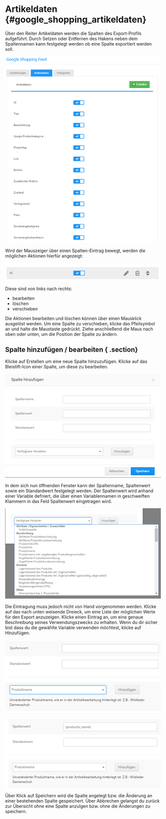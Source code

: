 # Artikeldaten {#google_shopping_artikeldaten}

Über den Reiter Artikeldaten werden die Spalten des Export-Profils aufgeführt. Durch Setzen oder Entfernen des Hakens neben dem Spaltennamen kann festgelegt werden ob eine Spalte exportiert werden soll.

![](Bilder/GoogleShopping03.PNG "Anzeige der Spalten unter Artikeldaten")

Wird der Mauszeiger über einen Spalten-Eintrag bewegt, werden die möglichen Aktionen hierfür angezeigt:

![](Bilder/GoogleShoppingIcons2.PNG "Aktionen zu einer Spalte des Export-Profils")

Diese sind von links nach rechts:

-   bearbeiten
-   löschen
-   verschieben

Die Aktionen bearbeiten und löschen können über einen Mausklick ausgelöst werden. Um eine Spalte zu verschieben, klicke das Pfeilsymbol an und halte die Maustaste gedrückt. Ziehe anschließend die Maus nach oben oder unten, um die Position der Spalte zu ändern.

## Spalte hinzufügen / bearbeiten { .section}

Klicke auf Erstellen um eine neue Spalte hinzuzufügen. Klicke auf das Bleistift-Icon einer Spalte, um diese zu bearbeiten.

![](Bilder/GoogleShopping04.PNG "Hinzufügen einer Spalte zum Export-Profil")

In dem sich nun öffnenden Fenster kann der Spaltenname, Spaltenwert sowie ein Standardwert festgelegt werden. Der Spaltenwert wird anhand einer Variable defniert, die über einen Variablennamen in geschweiften Klammern in das Feld Spaltenwert eingetragen wird.

![](Bilder/VerfuegbareVariablen.PNG "Anzeige der verfügbaren Variablen für den Spaltenwert")

Die Eintragung muss jedoch nicht von Hand vorgenommen werden. Klicke auf das nach unten weisende Dreieck, um eine Liste der möglichen Werte für den Export anzuzeigen. Klicke einen Eintrag an, um eine genaue Beschreibung seines Verwendungszwecks zu erhalten. Wenn du dir sicher bist dass du die gewählte Variable verwenden möchtest, klicke auf Hinzufügen.

![](Bilder/VariableAusgewaehlt.PNG "Variable ausgewählt")

![](Bilder/variableHinzugefuegt.PNG "Variable als Spaltenwert hinzugefügt")

Über Klick auf Speichern wird die Spalte angelegt bzw. die Änderung an einer bestehenden Spalte gespeichert. Über Abbrechen gelangst du zurück zur Übersicht ohne eine Spalte anzulgen bzw. ohne die Änderungen zu speichern.



